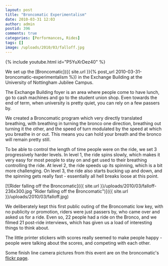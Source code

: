 ```yaml
---
layout: post
title: "Broncomatic Experimentalism"
date: 2010-03-31 12:03
author: admin
postid: 396
comments: true
categories: [Performances, Rides]
tags: []
image: /uploads/2010/03/falloff.jpg
---
```

{% include youtube.html id="P5YuXrDez40" %}

We set up the [Broncomatic]({{ site.url }}{% post_url 2010-03-31-broncomatic-experimentalism %}) in the Exchange Building at the University of Nottingham Jubilee Campus.

The Exchange Building foyer is an area where people come to have lunch, go to cash machines and go to the student union shop. Even towards the end of term, when university is pretty quiet, you can rely on a few passers by.

We created a Broncomatic program which very directly translated breathing, with breathing in turning the bronco one direction, breathing out turning it the other, and the speed of turn modulated by the speed at which you breathe in or out. This means you can hold your breath and the bronco will remain pretty still.

To be able to control the length of time people were on the ride, we set 3 progressively harder levels. In level 1, the ride spins slowly, which makes it very easy for most people to stay on and get used to their breathing controlling the ride. At level 2, the ride speeds up its spinning, which is a bit more challenging. On level 3, the ride also starts bucking up and down, and the spinning gets really fast - essentially all hell breaks loose at this point.

[![Rider falling off the Broncomatic]({{ site.url }}/uploads/2010/03/falloff-236x300.jpg "Rider falling off the Broncomatic")]({{ site.url }}/uploads/2010/03/falloff.jpg)

We deliberately kept this first public outing of the Broncomatic low key, with no publicity or promotion, riders were just passers by, who came over and asked us for a ride. Even so, 22 people had a ride on the Bronco, and we filmed 21 post-ride interviews, which has given us a load of interesting things to think about.

The little printer stickers with scores really seemed to make people happy - people were talking about the scores, and competing with each other.

Some finish line camera pictures from this event are on the broncomatic's [flickr page](http://www.flickr.com/photos/broncomatic).

